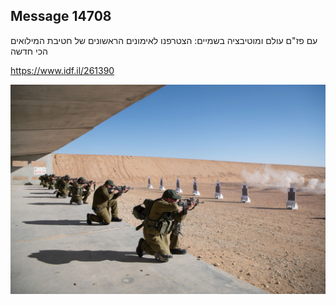## Message 14708

עם פז"ם עולם ומוטיבציה בשמיים:
הצטרפנו לאימונים הראשונים של חטיבת המילואים הכי חדשה

https://www.idf.il/261390

![Photo](14708/14708_photo.jpg)
